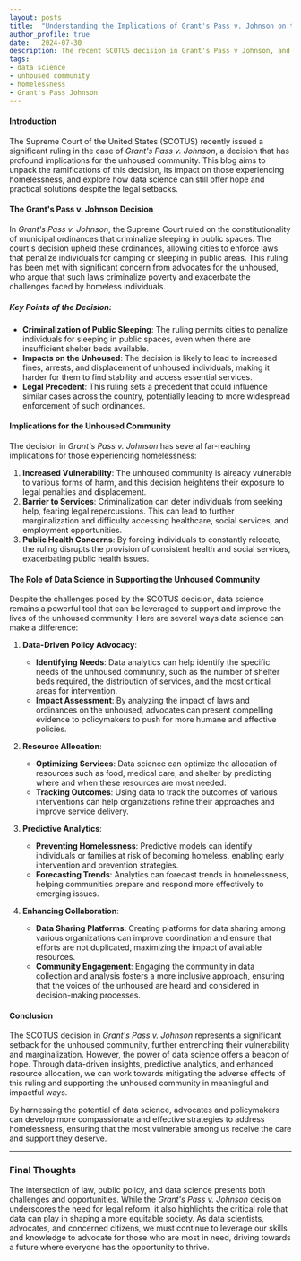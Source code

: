 ```yaml
---
layout: posts
title:  "Understanding the Implications of Grant's Pass v. Johnson on the Unhoused Community"
author_profile: true
date:   2024-07-30
description: The recent SCOTUS decision in Grant's Pass v Johnson, and how data science can benefit the unhoused community.
tags: 
- data science
- unhoused community
- homelessness
- Grant's Pass Johnson 
---
```

#### Introduction

The Supreme Court of the United States (SCOTUS) recently issued a significant ruling in the case of *Grant's Pass v. Johnson*, a decision that has profound implications for the unhoused community. This blog aims to unpack the ramifications of this decision, its impact on those experiencing homelessness, and explore how data science can still offer hope and practical solutions despite the legal setbacks.

#### The Grant's Pass v. Johnson Decision

In *Grant's Pass v. Johnson*, the Supreme Court ruled on the constitutionality of municipal ordinances that criminalize sleeping in public spaces. The court's decision upheld these ordinances, allowing cities to enforce laws that penalize individuals for camping or sleeping in public areas. This ruling has been met with significant concern from advocates for the unhoused, who argue that such laws criminalize poverty and exacerbate the challenges faced by homeless individuals.

##### Key Points of the Decision:
- **Criminalization of Public Sleeping**: The ruling permits cities to penalize individuals for sleeping in public spaces, even when there are insufficient shelter beds available.
- **Impacts on the Unhoused**: The decision is likely to lead to increased fines, arrests, and displacement of unhoused individuals, making it harder for them to find stability and access essential services.
- **Legal Precedent**: This ruling sets a precedent that could influence similar cases across the country, potentially leading to more widespread enforcement of such ordinances.

#### Implications for the Unhoused Community

The decision in *Grant's Pass v. Johnson* has several far-reaching implications for those experiencing homelessness:

1. **Increased Vulnerability**: The unhoused community is already vulnerable to various forms of harm, and this decision heightens their exposure to legal penalties and displacement.
2. **Barrier to Services**: Criminalization can deter individuals from seeking help, fearing legal repercussions. This can lead to further marginalization and difficulty accessing healthcare, social services, and employment opportunities.
3. **Public Health Concerns**: By forcing individuals to constantly relocate, the ruling disrupts the provision of consistent health and social services, exacerbating public health issues.

#### The Role of Data Science in Supporting the Unhoused Community

Despite the challenges posed by the SCOTUS decision, data science remains a powerful tool that can be leveraged to support and improve the lives of the unhoused community. Here are several ways data science can make a difference:

1. **Data-Driven Policy Advocacy**:
   - **Identifying Needs**: Data analytics can help identify the specific needs of the unhoused community, such as the number of shelter beds required, the distribution of services, and the most critical areas for intervention.
   - **Impact Assessment**: By analyzing the impact of laws and ordinances on the unhoused, advocates can present compelling evidence to policymakers to push for more humane and effective policies.

2. **Resource Allocation**:
   - **Optimizing Services**: Data science can optimize the allocation of resources such as food, medical care, and shelter by predicting where and when these resources are most needed.
   - **Tracking Outcomes**: Using data to track the outcomes of various interventions can help organizations refine their approaches and improve service delivery.

3. **Predictive Analytics**:
   - **Preventing Homelessness**: Predictive models can identify individuals or families at risk of becoming homeless, enabling early intervention and prevention strategies.
   - **Forecasting Trends**: Analytics can forecast trends in homelessness, helping communities prepare and respond more effectively to emerging issues.

4. **Enhancing Collaboration**:
   - **Data Sharing Platforms**: Creating platforms for data sharing among various organizations can improve coordination and ensure that efforts are not duplicated, maximizing the impact of available resources.
   - **Community Engagement**: Engaging the community in data collection and analysis fosters a more inclusive approach, ensuring that the voices of the unhoused are heard and considered in decision-making processes.

#### Conclusion

The SCOTUS decision in *Grant's Pass v. Johnson* represents a significant setback for the unhoused community, further entrenching their vulnerability and marginalization. However, the power of data science offers a beacon of hope. Through data-driven insights, predictive analytics, and enhanced resource allocation, we can work towards mitigating the adverse effects of this ruling and supporting the unhoused community in meaningful and impactful ways.

By harnessing the potential of data science, advocates and policymakers can develop more compassionate and effective strategies to address homelessness, ensuring that the most vulnerable among us receive the care and support they deserve.

---

### Final Thoughts

The intersection of law, public policy, and data science presents both challenges and opportunities. While the *Grant's Pass v. Johnson* decision underscores the need for legal reform, it also highlights the critical role that data can play in shaping a more equitable society. As data scientists, advocates, and concerned citizens, we must continue to leverage our skills and knowledge to advocate for those who are most in need, driving towards a future where everyone has the opportunity to thrive.
